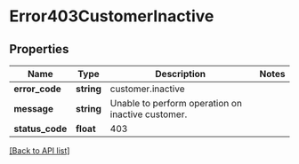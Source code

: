 # Error403CustomerInactive

## Properties

Name | Type | Description | Notes
------------ | ------------- | ------------- | -------------
**error_code** | **string** | customer.inactive |
**message** | **string** | Unable to perform operation on inactive customer. |
**status_code** | **float** | 403 |

[[Back to API list]](../../README.md#api-endpoints)
